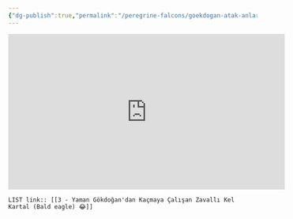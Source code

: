 ```yaml
---
{"dg-publish":true,"permalink":"/peregrine-falcons/goekdogan-atak-anlari/3-yaman-goekdogan-dan-kacmaya-calisan-zavalli-kel-kartal-bald-eagle/","updated":"2024-09-16T13:33:39.055+03:00"}
---
```


<iframe width="560" height="315" src="https://www.youtube.com/embed/9En6iz_6KKY?si=NuH24dF42x7L8VkU" title="YouTube video player" frameborder="0" allow="accelerometer; autoplay; clipboard-write; encrypted-media; gyroscope; picture-in-picture; web-share" referrerpolicy="strict-origin-when-cross-origin" allowfullscreen></iframe>

`LIST link:: [[3 - Yaman Gökdoğan'dan Kaçmaya Çalışan Zavallı Kel Kartal (Bald eagle) 😂]] `

